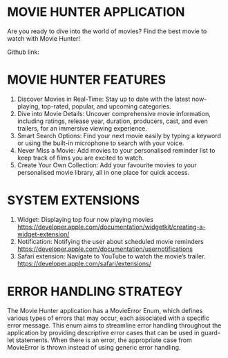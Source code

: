 # MOVIE HUNTER APPLICATION

Are you ready to dive into the world of movies? Find the best movie to watch with Movie Hunter!

Github link: 

# MOVIE HUNTER FEATURES

1.	Discover Movies in Real-Time: Stay up to date with the latest now-playing, top-rated, popular, and upcoming categories.
2.	Dive into Movie Details: Uncover comprehensive movie information, including ratings, release year, duration, producers, cast, and even trailers, for an immersive viewing experience.
3.	Smart Search Options: Find your next movie easily by typing a keyword or using the built-in microphone to search with your voice. 
4.	Never Miss a Movie: Add movies to your personalised reminder list to keep track of films you are excited to watch. 
5.	Create Your Own Collection: Add your favourite movies to your personalised movie library, all in one place for quick access.

# SYSTEM EXTENSIONS 

1.	Widget: Displaying top four now playing movies
    https://developer.apple.com/documentation/widgetkit/creating-a-widget-extension/ 
3.	Notification: Notifying the user about scheduled movie reminders
    https://developer.apple.com/documentation/usernotifications 
4.	Safari extension: Navigate to YouTube to watch the movie’s trailer.  
    https://developer.apple.com/safari/extensions/ 

# ERROR HANDLING STRATEGY 

The Movie Hunter application has a MovieError Enum, which defines various types of errors that may occur, each associated with a specific error message. This enum aims to streamline error handling throughout the application by providing descriptive error cases that can be used in guard-let statements. When there is an error, the appropriate case from MovieError is thrown instead of using generic error handling.
